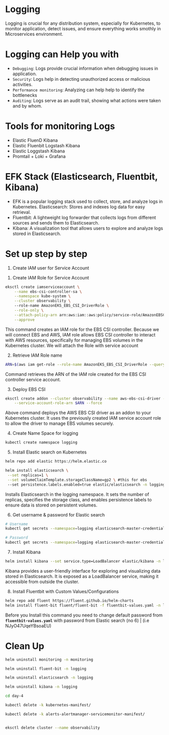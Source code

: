 # Logging 
Logging is crucial for any distribution system, especially for Kubernetes, to monitor application, detect issues, and ensure everything works smothly in Microservices environment. 

# Logging can Help you with
- ``Debugging``: Logs provide crucial information when debugging issues in application.
- ``Security``: Logs help in detecting unauthorized access or malicious activities.
- ``Performance monitoring``: Analyzing can help help to identify the bottlenecks 
- ``Auditing``:  Logs serve as an audit trail, showing what actions were taken and by whom.

# Tools for monitoring Logs
- Elastic FluenD Kibana
- Elastic Fluenbit Logstash Kibana
- Elastic Loggstash Kibana
- Promtail + Loki + Grafana

# EFK Stack (Elasticsearch, Fluentbit, Kibana)
- EFK is a popular logging stack used to collect, store, and analyze logs in Kubernetes.
Elasticsearch: Stores and indexes log data for easy retrieval.
- Fluentbit: A lightweight log forwarder that collects logs from different sources and sends them to Elasticsearch.
- Kibana: A visualization tool that allows users to explore and analyze logs stored in Elasticsearch.


# Set up step by step

1. Create IAM user for Service Account

1) Create IAM Role for Service Account
```bash
eksctl create iamserviceaccount \
    --name ebs-csi-controller-sa \
    --namespace kube-system \
    --cluster observability \ 
    --role-name AmazonEKS_EBS_CSI_DriverRole \
    --role-only \
    --attach-policy-arn arn:aws:iam::aws:policy/service-role/AmazonEBSCSIDriverPolicy \
    --approve
```

This command creates an IAM role for the EBS CSI controller. Because we will connect EBS and AWS, IAM role allows EBS CSI controller to interact with AWS resources, specifically for managing EBS volumes in the Kubernetes cluster.
We will attach the Role with service account

2. Retrieve IAM Role name
```bash
ARN=$(aws iam get-role --role-name AmazonEKS_EBS_CSI_DriverRole --query 'Role.Arn' --output text)
```
Command retrieves the ARN of the IAM role created for the EBS CSI controller service account.

3. Deploy EBS CSI 
```bash 
eksctl create addon --cluster observability --name aws-ebs-csi-driver --version latest \
    --service-account-role-arn $ARN --force
```
Above command deploys the AWS EBS CSI driver as an addon to your Kubernetes cluster.
It uses the previously created IAM service account role to allow the driver to manage EBS volumes securely.

4. Create Name Space for logging
```bash
kubectl create namespace logging
```

5. Install Elastic search on Kubernetes
```bash
helm repo add elastic https://helm.elastic.co

helm install elasticsearch \
 --set replicas=1 \
 --set volumeClaimTemplate.storageClassName=gp2 \ #this for ebs
 --set persistence.labels.enabled=true elastic/elasticsearch -n logging
```
Installs Elasticsearch in the logging namespace.
It sets the number of replicas, specifies the storage class, and enables persistence labels to ensure data is stored on persistent volumes.

6. Get username & password for Elastic search

```bash
# Username
kubectl get secrets --namespace=logging elasticsearch-master-credentials -ojsonpath='{.data.username}' | base64 -d

# Password
kubectl get secrets --namespace=logging elasticsearch-master-credentials -ojsonpath='{.data.password}' | base64 -d
```

7. Install Kibana
```bash
helm install kibana --set service.type=LoadBalancer elastic/kibana -n logging
```
Kibana provides a user-friendly interface for exploring and visualizing data stored in Elasticsearch.
It is exposed as a LoadBalancer service, making it accessible from outside the cluster.

8. Install Fluentbit with Custom Values/Configurations

```bash
helm repo add fluent https://fluent.github.io/helm-charts
helm install fluent-bit fluent/fluent-bit -f fluentbit-values.yaml -n logging
```

Before you Install this command you need to change default password from **``fluentbit-values.yaml``** with password from Elastic search (no 6) | (i.e NJyO47UqeYBsoaEU)

# Clean Up
```bash
helm uninstall monitoring -n monitoring

helm uninstall fluent-bit -n logging

helm uninstall elasticsearch -n logging

helm uninstall kibana -n logging

cd day-4

kubectl delete -k kubernetes-manifest/

kubectl delete -k alerts-alertmanager-servicemonitor-manifest/


eksctl delete cluster --name observability
```